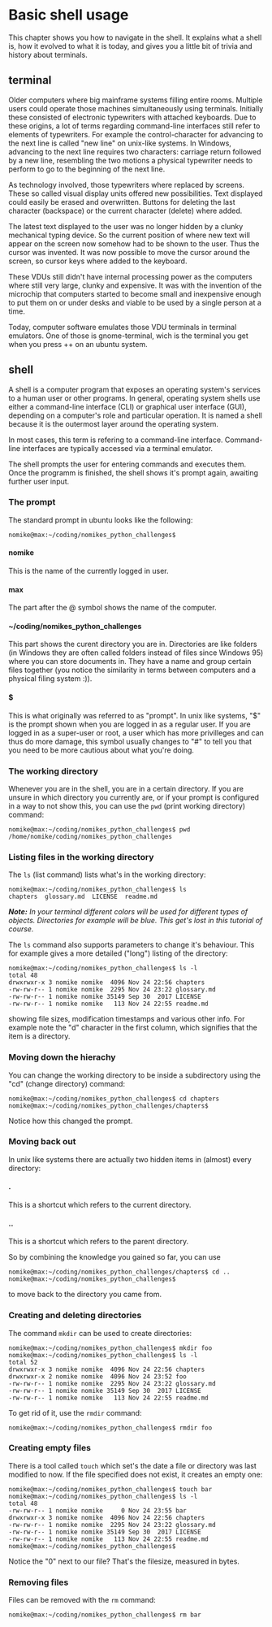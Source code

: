 # Basic shell usage

This chapter shows you how to navigate in the shell. It explains what a shell is, how it evolved to what it is today, and gives you a little bit of trivia and history about terminals.

## terminal
Older computers where big mainframe systems filling entire rooms. Multiple users could operate those machines simultaneously using terminals. Initially these consisted of electronic typewriters with attached keyboards. Due to these origins, a lot of terms regarding command-line interfaces still refer to elements of typewriters. For example the control-character for advancing to the next line is called "new line" on unix-like systems. In Windows, advancing to the next line requires two characters: carriage return followed by a new line, resembling the two motions a physical typewriter needs to perform to go to the beginning of the next line.

As technology involved, those typewriters where replaced by screens. These so called visual display units offered new possibilities. Text displayed could easily be erased and overwritten. Buttons for deleting the last character (backspace) or the current character (delete) where added.

The latest text displayed to the user was no longer hidden by a clunky mechanical typing device. So the current position of where new text will appear on the screen now somehow had to be shown to the user. Thus the cursor was invented. It was now possible to move the cursor around the screen, so cursor keys where added to the keyboard.

These VDUs still didn't have internal processing power as the computers where still very large, clunky and expensive. It was with the invention of the microchip that computers started to become small and inexpensive enough to put them on or under desks and viable to be used by a single person at a time.

Today, computer software emulates those VDU terminals in terminal emulators. One of those is gnome-terminal, wich is the terminal you get when you press <ctrl>+<alt>+<t> on an ubuntu system.


## shell

A shell is a computer program that exposes an operating system's services to a human user or other programs. In general, operating system shells use either a command-line interface (CLI) or graphical user interface (GUI), depending on a computer's role and particular operation. It is named a shell because it is the outermost layer around the operating system.

In most cases, this term is refering to a command-line interface.
Command-line interfaces are typically accessed via a terminal emulator.

The shell prompts the user for entering commands and executes them. Once the programm is finished, the shell shows it's prompt again, awaiting further user input.

### The prompt

The standard prompt in ubuntu looks like the following:

```
nomike@max:~/coding/nomikes_python_challenges$ 
```

#### nomike

This is the name of the currently logged in user.

#### max

The part after the @ symbol shows the name of the computer.

#### ~/coding/nomikes_python_challenges

This part shows the curent directory you are in. Directories are like folders (in Windows they are often called folders instead of files since Windows 95) where you can store documents in. They have a name and group certain files together (you notice the similarity in terms between computers and a physical filing system :)).

#### $

This is what originally was referred to as "prompt". In unix like systems, "$" is the prompt shown when you are logged in as a regular user. If you are logged in as a super-user or root, a user which has more privilleges and can thus do more damage, this symbol usually changes to "#" to tell you that you need to be more cautious about what you're doing.


### The working directory

Whenever you are in the shell, you are in a certain directory.
If you are unsure in which directory you currently are, or if your prompt is configured in a way to not show this, you can use the `pwd` (print working directory) command:

```
nomike@max:~/coding/nomikes_python_challenges$ pwd
/home/nomike/coding/nomikes_python_challenges
```
### Listing files in the working directory

The `ls` (list command) lists what's in the working directory:

```
nomike@max:~/coding/nomikes_python_challenges$ ls
chapters  glossary.md  LICENSE  readme.md
```
***Note:** In your terminal different colors will be used for different types of objects. Directories for example will be blue. This get's lost in this tutorial of course.*

The `ls` command also supports parameters to change it's behaviour. This for example gives a more detailed ("long") listing of the directory:

```
nomike@max:~/coding/nomikes_python_challenges$ ls -l
total 48
drwxrwxr-x 3 nomike nomike  4096 Nov 24 22:56 chapters
-rw-rw-r-- 1 nomike nomike  2295 Nov 24 23:22 glossary.md
-rw-rw-r-- 1 nomike nomike 35149 Sep 30  2017 LICENSE
-rw-rw-r-- 1 nomike nomike   113 Nov 24 22:55 readme.md
```

showing file sizes, modification timestamps and various other info.
For example note the "d" character in the first column, which signifies that the item is a directory.

### Moving down the hierachy
You can change the working directory to be inside a subdirectory using the "cd" (change directory) command:

```
nomike@max:~/coding/nomikes_python_challenges$ cd chapters
nomike@max:~/coding/nomikes_python_challenges/chapters$ 
```

Notice how this changed the prompt.

### Moving back out
In unix like systems there are actually two hidden items in (almost) every directory:

#### .
This is a shortcut which refers to the current directory.

#### ..
This is a shortcut which refers to the parent directory.

So by combining the knowledge you gained so far, you can use

```
nomike@max:~/coding/nomikes_python_challenges/chapters$ cd ..
nomike@max:~/coding/nomikes_python_challenges$ 
```
to move back to the directory you came from.

### Creating and deleting directories

The command `mkdir` can be used to create directories:

```
nomike@max:~/coding/nomikes_python_challenges$ mkdir foo
nomike@max:~/coding/nomikes_python_challenges$ ls -l
total 52
drwxrwxr-x 3 nomike nomike  4096 Nov 24 22:56 chapters
drwxrwxr-x 2 nomike nomike  4096 Nov 24 23:52 foo
-rw-rw-r-- 1 nomike nomike  2295 Nov 24 23:22 glossary.md
-rw-rw-r-- 1 nomike nomike 35149 Sep 30  2017 LICENSE
-rw-rw-r-- 1 nomike nomike   113 Nov 24 22:55 readme.md
```

To get rid of it, use the `rmdir` command:

```
nomike@max:~/coding/nomikes_python_challenges$ rmdir foo
```

### Creating empty files

There is a tool called `touch` which set's the date a file or directory was last modified to now. If the file specified does not exist, it creates an empty one:

```
nomike@max:~/coding/nomikes_python_challenges$ touch bar
nomike@max:~/coding/nomikes_python_challenges$ ls -l
total 48
-rw-rw-r-- 1 nomike nomike     0 Nov 24 23:55 bar
drwxrwxr-x 3 nomike nomike  4096 Nov 24 22:56 chapters
-rw-rw-r-- 1 nomike nomike  2295 Nov 24 23:22 glossary.md
-rw-rw-r-- 1 nomike nomike 35149 Sep 30  2017 LICENSE
-rw-rw-r-- 1 nomike nomike   113 Nov 24 22:55 readme.md
nomike@max:~/coding/nomikes_python_challenges$ 
```

Notice the "0" next to our file? That's the filesize, measured in bytes.

### Removing files

Files can be removed with the `rm` command:

```
nomike@max:~/coding/nomikes_python_challenges$ rm bar
```
